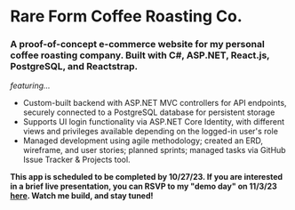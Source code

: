 # Rare Form Coffee Roasting Co.
### A proof-of-concept e-commerce website for my personal coffee roasting company. Built with C#, ASP.NET, React.js, PostgreSQL, and Reactstrap.

*featuring...*
- Custom-built backend with ASP.NET MVC controllers for API endpoints, securely connected to a PostgreSQL database for persistent storage
- Supports UI login functionality via ASP.NET Core Identity, with different views and privileges available depending on the logged-in user's role
- Managed development using agile methodology; created an ERD, wireframe, and user stories; planned sprints; managed tasks via GitHub Issue Tracker & Projects tool.

**This app is scheduled to be completed by 10/27/23. If you are interested in a brief live presentation, you can RSVP to my "demo day" on 11/3/23 [here](https://docs.google.com/forms/d/e/1FAIpQLSfTweDYRlwqDkXb1EKN7Z49oIy_b4mnzC5q6-f_m7JTWWMXXw/viewform). Watch me build, and stay tuned!**
